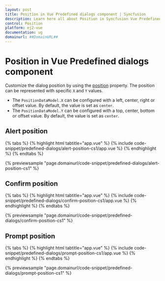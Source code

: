 ```yaml
---
layout: post
title: Position in Vue Predefined dialogs component | Syncfusion
description: Learn here all about Position in Syncfusion Vue Predefined dialogs component of Syncfusion Essential JS 2 and more.
control: Position 
platform: ej2-vue
documentation: ug
domainurl: ##DomainURL##
---
```


# Position in Vue Predefined dialogs component

Customize the dialog position by using the [position](https://ej2.syncfusion.com/documentation/api/dialog/#position) property. The position can be represented with specific `X` and `Y` values.

* The `PositionDataModel.X` can be configured with a left, center, right or offset value. By default, the value is set as `center`.
* The `PositionDataModel.Y` can be configured with a top, center, bottom or offset value. By default, the value is set as `center`.

## Alert position

{% tabs %}
{% highlight html tabtitle="app.vue" %}
{% include code-snippet/predefined-dialogs/alert-position-cs1/app.vue %}
{% endhighlight %}
{% endtabs %}
        
{% previewsample "page.domainurl/code-snippet/predefined-dialogs/alert-position-cs1" %}

## Confirm position

{% tabs %}
{% highlight html tabtitle="app.vue" %}
{% include code-snippet/predefined-dialogs/confirm-position-cs1/app.vue %}
{% endhighlight %}
{% endtabs %}
        
{% previewsample "page.domainurl/code-snippet/predefined-dialogs/confirm-position-cs1" %}

## Prompt position

{% tabs %}
{% highlight html tabtitle="app.vue" %}
{% include code-snippet/predefined-dialogs/prompt-position-cs1/app.vue %}
{% endhighlight %}
{% endtabs %}
        
{% previewsample "page.domainurl/code-snippet/predefined-dialogs/prompt-position-cs1" %}